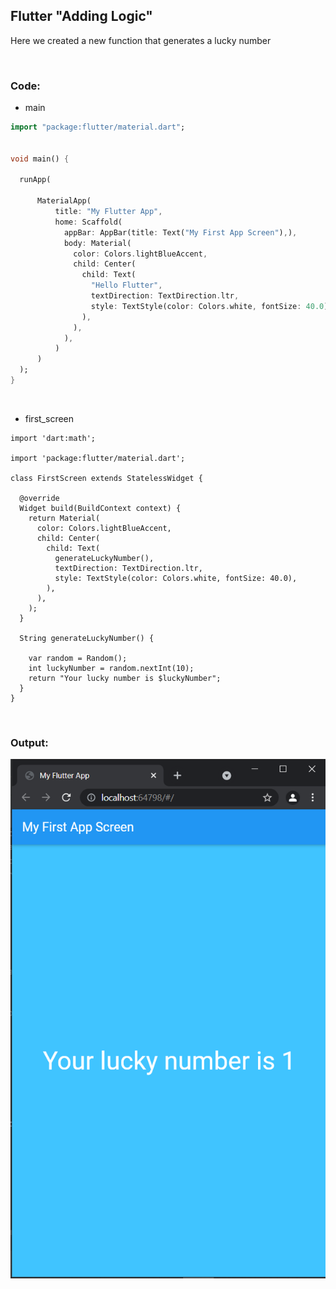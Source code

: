 ## Flutter "Adding Logic"
Here we created a new function that generates a lucky number
<p>&nbsp;</p>

### Code:

* main
```dart
import "package:flutter/material.dart";


void main() {

  runApp(

      MaterialApp(
          title: "My Flutter App",
          home: Scaffold(
            appBar: AppBar(title: Text("My First App Screen"),),
            body: Material(
              color: Colors.lightBlueAccent,
              child: Center(
                child: Text(
                  "Hello Flutter",
                  textDirection: TextDirection.ltr,
                  style: TextStyle(color: Colors.white, fontSize: 40.0),
                ),
              ),
            ),
          )
      )
  );
}
```
<p>&nbsp;</p>

* first_screen
```
import 'dart:math';

import 'package:flutter/material.dart';

class FirstScreen extends StatelessWidget {

  @override
  Widget build(BuildContext context) {
    return Material(
      color: Colors.lightBlueAccent,
      child: Center(
        child: Text(
          generateLuckyNumber(),
          textDirection: TextDirection.ltr,
          style: TextStyle(color: Colors.white, fontSize: 40.0),
        ),
      ),
    );
  }

  String generateLuckyNumber() {

    var random = Random();
    int luckyNumber = random.nextInt(10);
    return "Your lucky number is $luckyNumber";
  }
}
```
<p>&nbsp;</p>

### Output:
<img title="flutter" alt="flutter" src="https://github.com/ravellaabhinav/Flutter-Basics/blob/d1fb9acdfc44d7348452e3c410ae5be16c4cfdc8/snippets/4.PNG">

